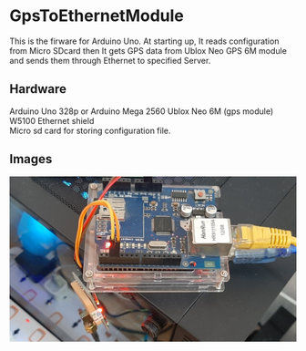 # GpsToEthernetModule  
This is the firware for Arduino Uno. At starting up, It reads configuration from Micro SDcard then It gets GPS data from Ublox Neo GPS 6M module and sends them through Ethernet to specified Server.  

## Hardware  
Arduino Uno 328p or Arduino Mega 2560
Ublox Neo 6M (gps module)  
W5100 Ethernet shield  
Micro sd card for storing configuration file. 

## Images  
![alt text](https://github.com/linhdh/GpsToEthernetModule/blob/main/images/arduino_uno_neo_gps_w5100_ethernet.jpg?raw=true)  
